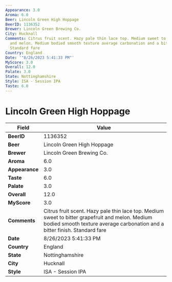 ```yaml
---
Appearance: 3.0
Aroma: 6.0
Beer: Lincoln Green High Hoppage
BeerID: 1136352
Brewer: Lincoln Green Brewing Co.
City: Hucknall
Comments: Citrus fruit scent. Hazy pale thin lace top. Medium sweet to bitter grapefruit
  and melon. Medium bodied smooth texture average carbonation and a bitter finish.
  Standard fare
Country: England
Date: '"8/26/2023 5:41:33 PM"'
MyScore: 3.0
Overall: 12.0
Palate: 3.0
State: Nottinghamshire
Style: ISA - Session IPA
Taste: 6.0
---
```


# Lincoln Green High Hoppage

| Field         | Value |
|---------------|-------|
| **BeerID** | 1136352 |
| **Beer** | Lincoln Green High Hoppage |
| **Brewer** | Lincoln Green Brewing Co. |
| **Aroma** | 6.0 |
| **Appearance** | 3.0 |
| **Taste** | 6.0 |
| **Palate** | 3.0 |
| **Overall** | 12.0 |
| **MyScore** | 3.0 |
| **Comments** | Citrus fruit scent. Hazy pale thin lace top. Medium sweet to bitter grapefruit and melon. Medium bodied smooth texture average carbonation and a bitter finish. Standard fare |
| **Date** | 8/26/2023 5:41:33 PM |
| **Country** | England |
| **State** | Nottinghamshire |
| **City** | Hucknall |
| **Style** | ISA - Session IPA |
